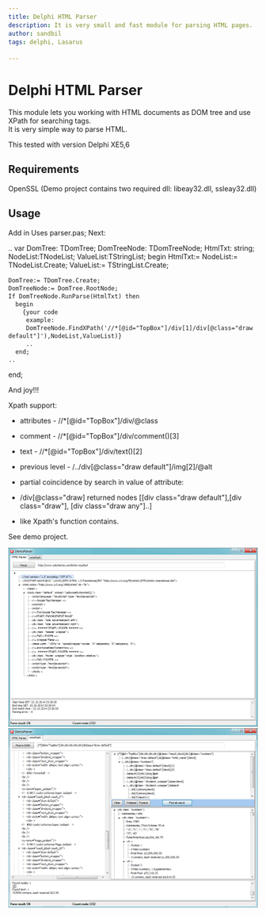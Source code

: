 ```yaml
---
title: Delphi HTML Parser
description: It is very small and fast module for parsing HTML pages.  
author: sandbil
tags: delphi, Lasarus

---
```

Delphi HTML Parser
=========
This module lets you working with HTML documents as DOM tree and use XPath for searching tags.  
It is very simple way to parse HTML.   
 


This tested with version Delphi XE5,6   

## Requirements
  OpenSSL 
  (Demo project contains two required dll: libeay32.dll, ssleay32.dll)
    
    
    
## Usage

  Add in Uses  parser.pas;
  Next:
  
  ..
  var
    DomTree: TDomTree;
    DomTreeNode: TDomTreeNode;
	HtmlTxt: string;
	NodeList:TNodeList;
	ValueList:TStringList;
  begin
    HtmlTxt:=
	NodeList:= TNodeList.Create;
    ValueList:= TStringList.Create;

    DomTree:= TDomTree.Create;
    DomTreeNode:= DomTree.RootNode;
	If DomTreeNode.RunParse(HtmlTxt) then
      begin
	    {your code
		 example:
		 DomTreeNode.FindXPath('//*[@id="TopBox"]/div[1]/div[@class="draw default"]'),NodeList,ValueList)}
		 ..
	  end;	
	..  
  end;  
  
   And joy!!!
   
   Xpath  support:
*   attributes     - //*[@id="TopBox"]/div/@class
*   comment        - //*[@id="TopBox"]/div/comment()[3]
*   text           - //*[@id="TopBox"]/div/text()[2]
*   previous level - /../div[@class="draw default"]/img[2]/@alt
   
*   partial coincidence by search in value of attribute:
*   /div[@class="draw] returned nodes [[div class="draw default"],[div class="draw"], [div class="draw any"]..]  
*   like  Xpath's function contains.
   
   See demo project.

   
[![screenshot1](/demo/parse.png?raw=true)](/demo/parse.png?raw=true)
[![screenshot2](/demo/xpath.png)](/xpath.png)
